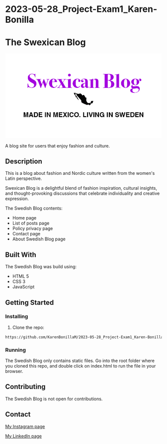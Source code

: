 # 2023-05-28_Project-Exam1_Karen-Bonilla

# The Swexican Blog

![image](./images/logo.png)

A blog site for users that enjoy fashion and culture.

## Description

This is a blog about fashion and Nordic culture written from the women's Latin perspective.

Swexican Blog is a delightful blend of fashion inspiration, cultural insights, and thought-provoking discussions that celebrate individuality and creative expression.

The Swedish Blog contents:

- Home page
- List of posts page
- Policy privacy page
- Contact page
- About Swedish Blog page

## Built With

The Swedish Blog was build using:

- HTML 5
- CSS 3
- JavaScript

## Getting Started

### Installing

1. Clone the repo:

```bash
https://github.com/KarenBonillaM/2023-05-28_Project-Exam1_Karen-Bonilla.git
```

### Running

The Swedish Blog only contains static files.
Go into the root folder where you cloned this repo, and double click on index.html to run the file in your browser.

## Contributing

The Swedish Blog is not open for contributions.

## Contact

[My Instagram page](https://www.instagram.com/karensofiabonillam)

[My LinkedIn page](https://www.linkedin.com/public-profile/settings?lipi=urn%3Ali%3Apage%3Ad_flagship3_profile_self_edit_contact-info%3BfOA0gDejTF6O26SLmggcmA%3D%3D)
